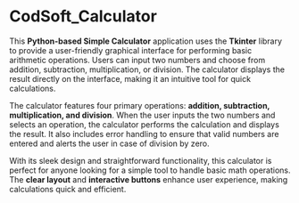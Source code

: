 # CodSoft_Calculator
This **Python-based Simple Calculator** application uses the **Tkinter** library to provide a user-friendly graphical interface for performing basic arithmetic operations. Users can input two numbers and choose from addition, subtraction, multiplication, or division. The calculator displays the result directly on the interface, making it an intuitive tool for quick calculations.

The calculator features four primary operations: **addition, subtraction, multiplication, and division**. When the user inputs the two numbers and selects an operation, the calculator performs the calculation and displays the result. It also includes error handling to ensure that valid numbers are entered and alerts the user in case of division by zero.

With its sleek design and straightforward functionality, this calculator is perfect for anyone looking for a simple tool to handle basic math operations. The **clear layout** and **interactive buttons** enhance user experience, making calculations quick and efficient.

